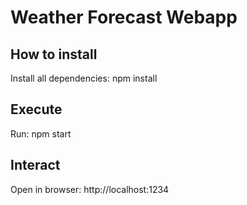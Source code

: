# Weather Forecast Webapp

## How to install

Install all dependencies:
npm install

## Execute

Run:
npm start

## Interact

Open in browser:
http://localhost:1234
